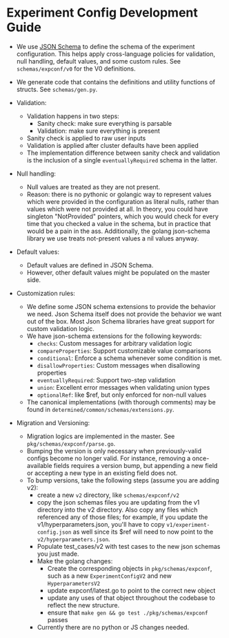 # Experiment Config Development Guide

- We use [JSON Schema](https://json-schema.org/) to define the schema of 
  the experiment configuration. This helps apply cross-language policies 
  for validation, null handling, default values, and some custom rules.
  See `schemas/expconf/v0` for the V0 definitions.

- We generate code that contains the definitions and utility functions of 
  structs.  See `schemas/gen.py`.

- Validation:
    - Validation happens in two steps:
        - Sanity check: make sure everything is parsable
        - Validation: make sure everything is present
    - Sanity check is applied to raw user inputs
    - Validation is applied after cluster defaults have been applied
    - The implementation difference between sanity check and validation is the
      inclusion of a single `eventuallyRequired` schema in the latter.

- Null handling:
    - Null values are treated as they are not present. 
    - Reason: there is no pythonic or golangic way to represent values which were 
      provided in the configuration as literal nulls, rather than values which
      were not provided at all.  In theory, you could have singleton
      "NotProvided" pointers, which you would check for every time that you
      checked a value in the schema, but in practice that would be a pain in the
      ass.  Additionally, the golang json-schema library we use treats
      not-present values a nil values anyway.

- Default values:
    - Default values are defined in JSON Schema. 
    - However, other default values might be populated on the master side.

- Customization rules:
    - We define some JSON schema extensions to provide the behavior we need.
      Json Schema itself does not provide the behavior we want out of the box.
      Most Json Schema libraries have great support for custom validation logic.
    - We have json-schema extensions for the following keywords:
        - `checks`: Custom messages for arbitrary validation logic
        - `compareProperties`: Support customizable value comparisons
        - `conditional`: Enforce a schema whenever some condition is met.
        - `disallowProperties`: Custom messages when disallowing properties
        - `eventuallyRequired`: Support two-step validation
        - `union`: Excellent error messages when validating union types
        - `optionalRef`: like $ref, but only enforced for non-null values
    - The canonical implementations (with thorough comments) may be found in
      `determined/common/schemas/extensions.py`.

- Migration and Versioning:
    - Migration logics are implemented in the master. See `pkg/schemas/expconf/parse.go`.
    - Bumping the version is only necessary when previously-valid configs become
      no longer valid.  For instance, removing a once-available fields requires a
      version bump, but appending a new field or accepting a new type in an
      existing field does not.
    - To bump versions, take the following steps (assume you are adding v2):
        - create a new `v2` directory, like `schemas/expconf/v2`
        - copy the json schemas files you are updating from the v1 directory into
          the v2 directory.  Also copy any files which referenced any of those
          files; for example, if you update the v1/hyperparameters.json, you'll
          have to copy `v1/experiment-config.json` as well since its $ref will need
          to now point to the `v2/hyperparameters.json`.
        - Populate test_cases/v2 with test cases to the new json schemas you just
          made.
        - Make the golang changes:
            - Create the corresponding objects in `pkg/schemas/expconf`, such as a
              new `ExperimentConfigV2` and new `HyperparametersV2`
            - update expconf/latest.go to point to the correct new object
            - update any uses of that object throughout the codebase to reflect
              the new structure.
            - ensure that `make gen && go test ./pkg/schemas/expconf` passes
        - Currently there are no python or JS changes needed.
